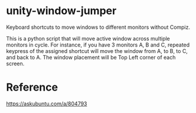 # unity-window-jumper

Keyboard shortcuts to move windows to different monitors without Compiz.

This is a python script that will move active window across multiple monitors in cycle. 
For instance, if you have 3 monitors A, B and C, repeated keypress of the assigned shortcut 
will move the window from A, to B, to C, and back to A. 
The window placement will be Top Left corner of each screen.

# Reference

https://askubuntu.com/a/804793
